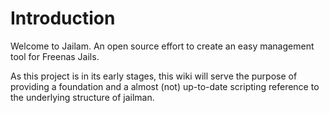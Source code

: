 # Introduction 
Welcome to Jailam. An open source effort to create an easy management tool for Freenas Jails.

As this project is in its early stages, this wiki will serve the purpose of providing a foundation and a almost (not) up-to-date scripting reference to the underlying structure of jailman.

